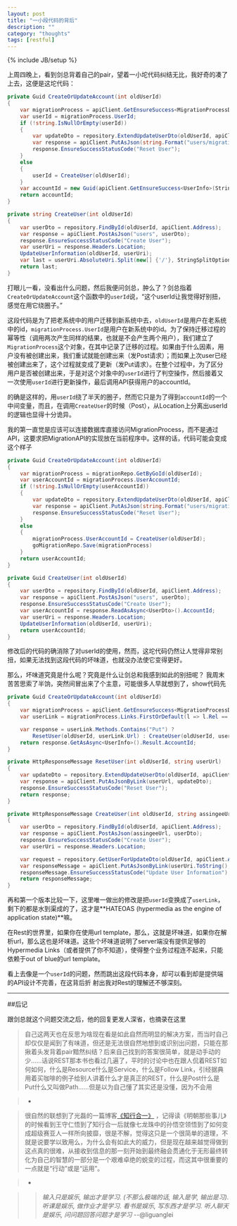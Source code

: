 ```yaml
---
layout: post
title: "一小段代码的背后"
description: ""
category: "thoughts"
tags: [restful]
---
```


{% include JB/setup %}

上周四晚上，看到剑总背着自己的pair，望着一小坨代码纠结无比，我好奇的凑了上去，这便是这坨代码：

<!--more-->

```c#
private Guid CreateOrUpdateAccount(int oldUserId)
{
    var migrationProcess = apiClient.GetEnsureSuccess<MigrationProcessDto>(string.Format("migration-process/{0}", oldUserId));
    var userId = migrationProcess.UserId;
    if (!string.IsNullOrEmpty(userId))
    {
        var updateDto = repository.ExtendUpdateUserDto(oldUserId, apiClient.Address);
        var response = apiClient.PutAsJson(string.Format("users/migration-process/{0}", userId), updateDto);
        response.EnsureSuccessStatusCode("Reset User");
    }
    else
    {
        userId = CreateUser(oldUserId);
    }
    var accountId = new Guid(apiClient.GetEnsureSuccess<UserInfo>(String.Format("users/{0}", userId)).AccountId);;
    return accountId;
}

private string CreateUser(int oldUserId)
{
    var userDto = repository.FindById(oldUserId, apiClient.Address);
    var response = apiClient.PostAsJson("users", userDto);
    response.EnsureSuccessStatusCode("Create User");
    var userUri = response.Headers.Location;
    UpdateUserInformation(oldUserId, userUri);
    var last = userUri.AbsoluteUri.Split(new[] {'/'}, StringSplitOptions.RemoveEmptyEntries).Last();
    return last;
}
```
打眼儿一看，没看出什么问题，然后我便问剑总，肿么了？剑总指着`CreateOrUpdateAccount`这个函数中的`userId`说，“这个userId让我觉得好别扭，感觉在用它绕圈子。”

这段代码是为了把老系统中的用户迁移到新系统中去，`oldUserId`是用户在老系统中的id，`migrationProcess.UserId`是用户在新系统中的id。为了保持迁移过程的幂等性（调用两次产生同样的结果，也就是不会产生两个用户），我们建立了`MigrationProcess`这个对象，在其中记录了迁移的过程。如果由于什么因素，用户没有被创建出来，我们重试就能创建出来（发Post请求）；而如果上次user已经被创建出来了，这个过程就变成了更新（发Put请求）。在整个过程中，为了区分用户是否被创建出来，于是对这个对象中的`userId`进行了判空操作，然后接着又一次使用`userId`进行更新操作，最后调用API获得用户的accountId。

的确是这样的，用`userId`绕了半天的圈子，然而它只是为了得到`accountId`的一个中间变量，而且，在调用`CreateUser`的时候（Post），从Location上分离出userId的逻辑也显得十分诡异。

我的第一直觉是应该可以连接数据库直接访问MigrationProcess，而不是通过API，这要求把MigrationAPI的实现放在当前程序中。这样的话，代码可能会变成这个样子

```c#
private Guid CreateOrUpdateAccount(int oldUserId)
{
    var migrationProcess = migrationRepo.GetByGoId(oldUserId);
    var userAccountId = migrationProcess.UserAccountId;
    if (!string.IsNullOrEmpty(userAccountId))
    {          
        var updateDto = repository.ExtendUpdateUserDto(oldUserId, apiClient.Address);
        var response = apiClient.PutAsJson(string.Format("users/migration-process/{0}", userAccountId), updateDto);
        response.EnsureSuccessStatusCode("Reset User");
    }
    else
    {
        migrationProcess.UserAccountId = CreateUser(oldUserId);
        goMigrationRepo.Save(migrationProcess)
    }
    return userAccountId;    
}

private Guid CreateUser(int oldUserId)
{
    var userDto = repository.FindById(oldUserId, apiClient.Address);
    var response = apiClient.PostAsJson("users", userDto);
    response.EnsureSuccessStatusCode("Create User");
    var userAccountId = response.ReadAsAsync<UserDto>().AccountId;
    var userUri = response.Headers.Location;
    UpdateUserInformation(oldUserId, userUri);
    return userAccountId;
}
```
修改后的代码的确消除了对userId的使用，然而，这坨代码仍然让人觉得非常别扭，如果无法找到这段代码的坏味道，也就没办法使它变得更好。

那么，坏味道究竟是什么呢？究竟是什么让剑总和我感到如此的别扭呢？
我周末苦苦思索了半饷，突然间冒出来了个主意，可能很多人早就想到了，show代码先

```c#
private Guid CreateOrUpdateAccount(int oldUserId)
{
    var migrationProcess = apiClient.GetEnsureSuccess<MigrationProcessDto>(string.Format("migration-process/{0}", oldUserId));
    var userLink = migrationProcess.Links.FirstOrDefault(l => l.Rel == "user");

    var response = userLink.Methods.Contains("Put") ? 
        ResetUser(oldUserId, userLink.Url) : CreateUser(oldUserId, userLink.Url);
    return response.GetAsAsync<UserInfo>().Result.AccountId;
}

private HttpResponseMessage ResetUser(int oldUserId, string userUrl)
{
    var updateDto = repository.ExtendUpdateUserDto(oldUserId, apiClient.Address);
    var response = apiClient.PutAsJsonByLink(userUrl, updateDto);
    response.EnsureSuccessStatusCode("Reset User");
    return response;
}

private HttpResponseMessage CreateUser(int oldUserId, string assingeeUrl)
{
    var userDto = repository.FindById(oldUserId, apiClient.Address);
    var response = apiClient.PostAsJson(assingeeUrl, userDto);
    response.EnsureSuccessStatusCode("Create User");
    var userUri = response.Headers.Location;

    var request = repository.GetUserForUpdateDto(oldUserId, apiClient.Address);
    var responseMessage = apiClient.PutAsJsonByLink(userUri.ToString(), request);
    responseMessage.EnsureSuccessStatusCode("Update User Information");
    return responseMessage;
}
```
再和第一个版本比较一下，这里唯一做出的修改是把`userId`变换成了`userLink`，剩下的都是水到渠成的了，这才是**HATEOAS (hypermedia as the engine of application state)**嘛。

在Rest的世界里，如果你在使用url template，那么，这就是坏味道，如果你在解析url，那么这也是坏味道。这些个坏味道说明了server端没有提供足够的Hypermedia Links（或者提供了你不知道），使得整个业务过程连不起来，只能依赖于out of blue的url template。

看上去像是一个`userId`的问题，然而跳出这段代码本身，却可以看到却是提供端的API设计不完善，在这背后折
射出我对Rest的理解还不够深刻。

-------------------------------------------------------------------------------

##后记

跟剑总就这个问题交流之后，他的回复更发人深省，也摘录在这里



>自己这两天也在反思为啥现在看是如此自然而明显的解决方案，而当时自己却仅仅是闻到了有味道，但还是无法很自然地想到或识别出问题，只能在那揪着头发背着pair黯然纠结？后来自己找到的答案很简单，就是动手动的少……话说REST那本书也看过几遍了，平时的讨论中也在跟人侃着REST如何如何，什么是Resource什么是Service，什么是Follow Link，引经据典用着买咖啡的例子给别人讲着什么才是真正的REST，什么是Post什么是Put什么又叫做Path……但是以为自己懂了其实还是没懂，因为不会用

>-

>很自然的联想到了光磊的一篇博客[《知行合一》](http://liguanglei.name/blogs/2012/05/19/on-knowledge-interface/)  ，记得读《明朝那些事儿》的时候看到王守仁悟到了知行合一后就像七龙珠中的孙悟空领悟到了如何变成超级赛亚人一样所向披靡，很是不解，觉得这只是一个很简单的道理，不就是说要学以致用么，为什么会有如此大的威力，但是现在越来越觉得做到这点真的很难，从接收到信息的那一刻开始到最终融会贯通化于无形最终转化为自己的智慧的一部分是一个艰难卓绝的蜕变的过程，而这其中很重要的一点就是“行动”或是“运用”。

>-

  >>*输入只是娱乐, 输出才是学习. (不那么极端的话, 输入是学, 输出是习). 听课是娱乐, 做作业才是学习. 看书是娱乐, 写东西才是学习. 听人聊天是娱乐, 问问题回答问题才是学习*  --@liguanglei

